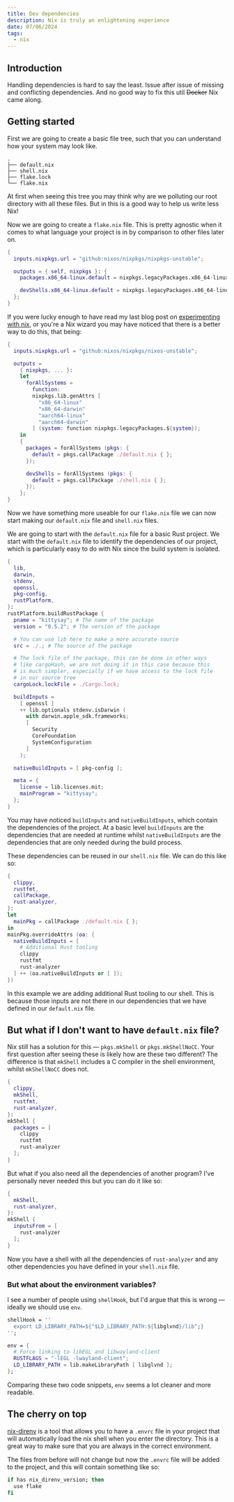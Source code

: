 ```yaml
---
title: Dev dependencies
description: Nix is truly an enlightening experience
date: 07/06/2024
tags:
  - nix
---
```


## Introduction

Handling dependencies is hard to say the least. Issue after issue of missing and conflicting dependencies. And no good way to fix this util ~~Docker~~ Nix came along.

## Getting started

First we are going to create a basic file tree, such that you can understand how your system may look like.

```
.
├── default.nix
├── shell.nix
├── flake.lock
└── flake.nix
```

At first when seeing this tree you may think why are we polluting our root directory with all these files. But in this is a good way to help us write less Nix!

Now we are going to create a `flake.nix` file. This is pretty agnostic when it comes to what language your project is in by comparison to other files later on.

```nix
{
  inputs.nixpkgs.url = "github:nixos/nixpkgs/nixpkgs-unstable";

  outputs = { self, nixpkgs }: {
    packages.x86_64-linux.default = nixpkgs.legacyPackages.x86_64-linux.callPackage ./default.nix {};

    devShells.x86_64-linux.default = nixpkgs.legacyPackages.x86_64-linux.callPackage ./shell.nix {};
  };
}
```

If you were lucky enough to have read my last blog post on [experimenting with nix](/blog/7), or you're a Nix wizard you may have noticed that there is a better way to do this, that being:

```nix
{
  inputs.nixpkgs.url = "github:nixos/nixpkgs/nixos-unstable";

  outputs =
    { nixpkgs, ... }:
    let
      forAllSystems =
        function:
        nixpkgs.lib.genAttrs [
          "x86_64-linux"
          "x86_64-darwin"
          "aarch64-linux"
          "aarch64-darwin"
        ] (system: function nixpkgs.legacyPackages.${system});
    in
    {
      packages = forAllSystems (pkgs: {
        default = pkgs.callPackage ./default.nix { };
      });

      devShells = forAllSystems (pkgs: {
        default = pkgs.callPackage ./shell.nix { };
      });
    };
}
```

Now we have something more useable for our `flake.nix` file we can now start making our `default.nix` file and `shell.nix` files.

We are going to start with the `default.nix` file for a basic Rust project. We start with the `default.nix` file to identify the dependencies of our project, which is particularly easy to do with Nix since the build system is isolated.

```nix
{
  lib,
  darwin,
  stdenv,
  openssl,
  pkg-config,
  rustPlatform,
}:
rustPlatform.buildRustPackage {
  pname = "kittysay"; # The name of the package
  version = "0.5.2"; # The version of the package

  # You can use lib here to make a more accurate source
  src = ./.; # The source of the package

  # The lock file of the package, this can be done in other ways
  # like cargoHash, we are not doing it in this case because this
  # is much simpler, especially if we have access to the lock file
  # in our source tree
  cargoLock.lockFile = ./Cargo.lock;

  buildInputs =
    [ openssl ]
    ++ lib.optionals stdenv.isDarwin (
      with darwin.apple_sdk.frameworks;
      [
        Security
        CoreFoundation
        SystemConfiguration
      ]
    );

  nativeBuildInputs = [ pkg-config ];

  meta = {
    license = lib.licenses.mit;
    mainProgram = "kittysay";
  };
}
```

You may have noticed `buildInputs` and `nativeBuildInputs`, which contain the dependencies of the project. At a basic level `buildInputs` are the dependencies that are needed at runtime whilst `nativeBuildInputs` are the dependencies that are only needed during the build process.

These dependencies can be reused in our `shell.nix` file. We can do this like so:

```nix
{
  clippy,
  rustfmt,
  callPackage,
  rust-analyzer,
}:
let
  mainPkg = callPackage ./default.nix { };
in
mainPkg.overrideAttrs (oa: {
  nativeBuildInputs = [
    # Additional Rust tooling
    clippy
    rustfmt
    rust-analyzer
  ] ++ (oa.nativeBuildInputs or [ ]);
})
```

In this example we are adding additional Rust tooling to our shell. This is because those inputs are not there in our dependencies that we have defined in our `default.nix` file.

## But what if I don't want to have `default.nix` file?

Nix still has a solution for this — `pkgs.mkShell` or `pkgs.mkShellNoCC`. Your first question after seeing these is likely how are these two different? The difference is that `mkShell` includes a C compiler in the shell environment, whilst `mkShellNoCC` does not.

```nix
{
  clippy,
  mkShell,
  rustfmt,
  rust-analyzer,
}:
mkShell {
  packages = [
    clippy
    rustfmt
    rust-analyzer
  ];
}
```

But what if you also need all the dependencies of another program? I've personally never needed this but you can do it like so:

```nix
{
  mkShell,
  rust-analyzer,
}:
mkShell {
  inputsFrom = [
    rust-analyzer
  ];
}
```

Now you have a shell with all the dependencies of `rust-analyzer` and any other dependencies you have defined in your `shell.nix` file.

### But what about the environment variables?

I see a number of people using `shellHook`, but I'd argue that this is wrong — ideally we should use `env`.

```nix
shellHook = ''
  export LD_LIBRARY_PATH=${"$LD_LIBRARY_PATH:${libglvnd}/lib";}
'';
```

```nix
env = {
  # Force linking to libEGL and libwayland-client
  RUSTFLAGS = "-lEGL -lwayland-client";
  LD_LIBRARY_PATH = lib.makeLibraryPath [ libglvnd ];
};
```

Comparing these two code snippets, `env` seems a lot cleaner and more readable.

## The cherry on top

[nix-direnv](https://github.com/nix-community/nix-direnv) is a tool that allows you to have a `.envrc` file in your project that will automatically load the nix shell when you enter the directory. This is a great way to make sure that you are always in the correct environment.

The files from before will not change but now the `.envrc` file will be added to the project, and this will contain something like so:

```sh
if has nix_direnv_version; then
  use flake
fi
```
